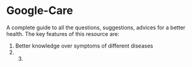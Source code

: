 # Google-Care
A complete guide to all the questions, suggestions, advices for a better health. The key features of this resource are: 
1. Better knowledge over symptoms of different diseases
2. 3.
